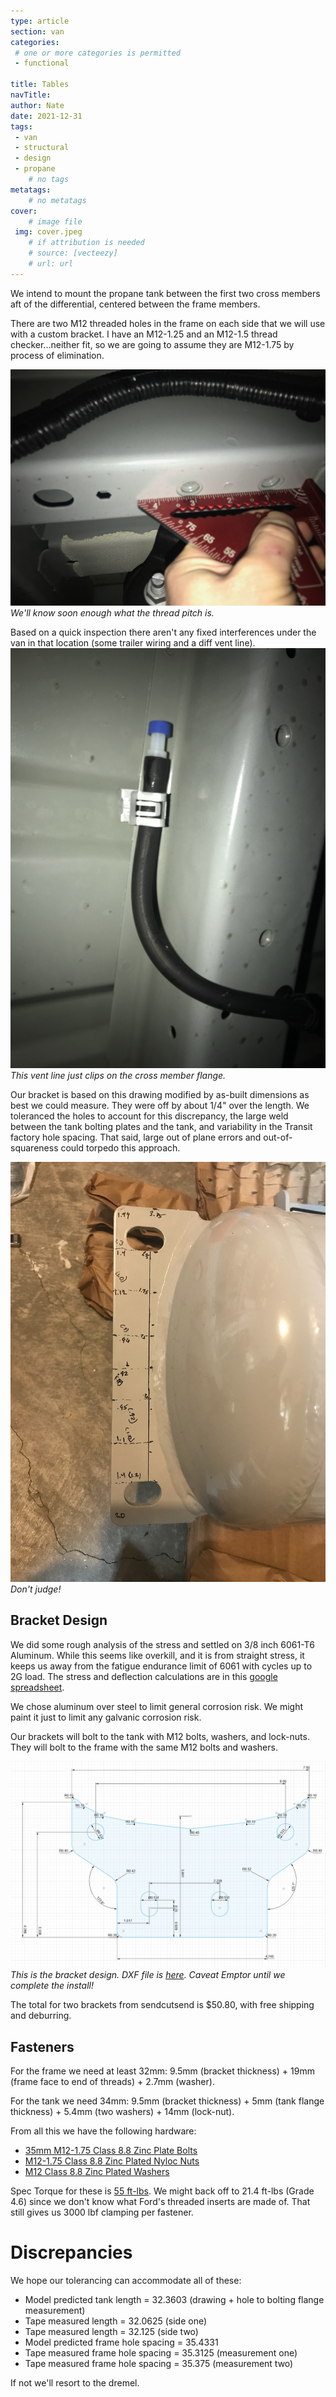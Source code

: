 ```yaml
---
type: article
section: van
categories: 
 # one or more categories is permitted
 - functional

title: Tables
navTitle: 
author: Nate
date: 2021-12-31
tags:
 - van
 - structural
 - design
 - propane
	# no tags
metatags:
	# no metatags
cover: 
	# image file
 img: cover.jpeg
	# if attribution is needed
	# source: [vecteezy]
	# url: url
---
```


We intend to mount the propane tank between the first two cross members aft of the differential, centered between the frame members.

There are two M12 threaded holes in the frame on each side that we will use with a custom bracket.  I have an M12-1.25 and an M12-1.5 thread checker...neither fit, so we are going to assume they are M12-1.75 by process of elimination.

![frame threaded holes](frame-holes.jpeg)
_We'll know soon enough what the thread pitch is._

Based on a quick inspection there aren't any fixed interferences under the van in that location (some trailer wiring and a diff vent line).
![vent line](vent-line.jpeg)
_This vent line just clips on the cross member flange._

Our bracket is based on this drawing modified by as-built dimensions as best we could measure.  They were off by about 1/4" over the length.  We toleranced the holes to account for this discrepancy, the large weld between the tank bolting plates and the tank, and variability in the Transit factory hole spacing.  That said, large out of plane errors and out-of-squareness could torpedo this approach.

![tank measurements](measurements.jpeg)
_Don't judge!_

## Bracket Design
We did some rough analysis of the stress and settled on 3/8 inch 6061-T6 Aluminum.  While this seems like overkill, and it is from straight stress, it keeps us away from the fatigue endurance limit of 6061 with cycles up to 2G load.  The stress and deflection calculations are in this [google spreadsheet](https://docs.google.com/spreadsheets/d/1aNNlL1umVhzd7SIzrKfZGM0gUSt8glP1tKBB95vL_zE/edit?usp=sharing).

We chose aluminum over steel to limit general corrosion risk.  We might paint it just to limit any galvanic corrosion risk.

Our brackets will bolt to the tank with M12 bolts, washers, and lock-nuts.  They will bolt to the frame with the same M12 bolts and washers.

![drawing](propane-mount-dims.png)
_This is the bracket design.  DXF file is [here](propane-mount.dxf).  Caveat Emptor until we complete the install!_

The total for two brackets from sendcutsend is $50.80, with free shipping and deburring.

## Fasteners
For the frame we need at least 32mm: 9.5mm (bracket thickness) + 19mm (frame face to end of threads) + 2.7mm (washer).

For the tank we need 34mm: 9.5mm (bracket thickness) + 5mm (tank flange thickness) + 5.4mm (two washers) + 14mm (lock-nut).

From all this we have the following hardware:
* [35mm M12-1.75 Class 8.8 Zinc Plate Bolts](https://www.mcmaster.com/91280A718/)
* [M12-1.75 Class 8.8 Zinc Plated Nyloc Nuts](https://www.mcmaster.com/97131A160/)
* [M12 Class 8.8 Zinc Plated Washers](https://www.mcmaster.com/91455A150/)

Spec Torque for these is [55 ft-lbs](https://crafter.fastenal.com/static-assets/pdfs/Torque-Tension_Chart_for_Metric_Fasteners.pdf).  We might back off to 21.4 ft-lbs (Grade 4.6) since we don't know what Ford's threaded inserts are made of.  That still gives us 3000 lbf clamping per fastener.


# Discrepancies

We hope our tolerancing can accommodate all of these:

* Model predicted tank length = 32.3603 (drawing + hole to bolting flange measurement)
* Tape measured length = 32.0625 (side one)
* Tape measured length = 32.125 (side two)
* Model predicted frame hole spacing = 35.4331
* Tape measured frame hole spacing = 35.3125 (measurement one)
* Tape measured frame hole spacing = 35.375 (measurement two)

If not we'll resort to the dremel.
